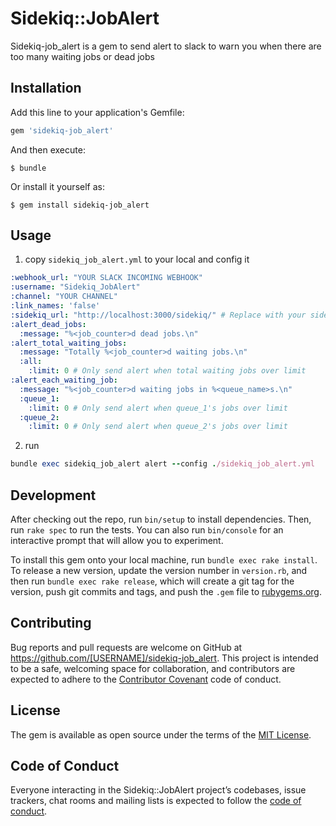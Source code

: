 # Sidekiq::JobAlert

Sidekiq-job_alert is a gem to send alert to slack to warn you when there are too many waiting jobs or dead jobs 

## Installation

Add this line to your application's Gemfile:

```ruby
gem 'sidekiq-job_alert'
```

And then execute:

    $ bundle

Or install it yourself as:

    $ gem install sidekiq-job_alert

## Usage
1. copy `sidekiq_job_alert.yml` to your local and config it

```yaml
:webhook_url: "YOUR SLACK INCOMING WEBHOOK"
:username: "Sidekiq_JobAlert"
:channel: "YOUR CHANNEL"
:link_names: 'false'
:sidekiq_url: "http://localhost:3000/sidekiq/" # Replace with your sidekiq url
:alert_dead_jobs:
  :message: "%<job_counter>d dead jobs.\n"
:alert_total_waiting_jobs:
  :message: "Totally %<job_counter>d waiting jobs.\n"
  :all:
    :limit: 0 # Only send alert when total waiting jobs over limit
:alert_each_waiting_job:
  :message: "%<job_counter>d waiting jobs in %<queue_name>s.\n"
  :queue_1:
    :limit: 0 # Only send alert when queue_1's jobs over limit
  :queue_2:
    :limit: 0 # Only send alert when queue_2's jobs over limit
```

2. run

```ruby
bundle exec sidekiq_job_alert alert --config ./sidekiq_job_alert.yml
```

## Development

After checking out the repo, run `bin/setup` to install dependencies. Then, run `rake spec` to run the tests. You can also run `bin/console` for an interactive prompt that will allow you to experiment.

To install this gem onto your local machine, run `bundle exec rake install`. To release a new version, update the version number in `version.rb`, and then run `bundle exec rake release`, which will create a git tag for the version, push git commits and tags, and push the `.gem` file to [rubygems.org](https://rubygems.org).

## Contributing

Bug reports and pull requests are welcome on GitHub at https://github.com/[USERNAME]/sidekiq-job_alert. This project is intended to be a safe, welcoming space for collaboration, and contributors are expected to adhere to the [Contributor Covenant](http://contributor-covenant.org) code of conduct.

## License

The gem is available as open source under the terms of the [MIT License](https://opensource.org/licenses/MIT).

## Code of Conduct

Everyone interacting in the Sidekiq::JobAlert project’s codebases, issue trackers, chat rooms and mailing lists is expected to follow the [code of conduct](https://github.com/[USERNAME]/sidekiq-job_alert/blob/master/CODE_OF_CONDUCT.md).
